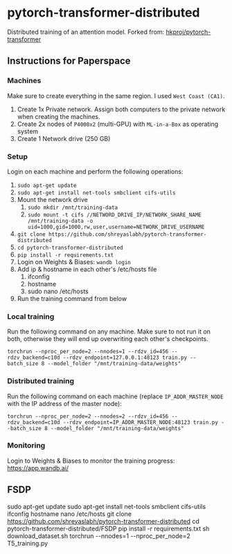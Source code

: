 # pytorch-transformer-distributed

Distributed training of an attention model. Forked from: [hkproj/pytorch-transformer](https://github.com/hkproj/pytorch-transformer)

## Instructions for Paperspace

### Machines

Make sure to create everything in the same region. I used `West Coast (CA1)`.

1. Create 1x Private network. Assign both computers to the private network when creating the machines.
2. Create 2x nodes of `P4000x2` (multi-GPU) with `ML-in-a-Box` as operating system
3. Create 1 Network drive (250 GB)

### Setup

Login on each machine and perform the following operations:

1. `sudo apt-get update`
2. `sudo apt-get install net-tools smbclient cifs-utils`
3. Mount the network drive
   1. `sudo mkdir /mnt/training-data`
   2. `sudo mount -t cifs //NETWORD_DRIVE_IP/NETWORK_SHARE_NAME /mnt/training-data -o uid=1000,gid=1000,rw,user,username=NETWORK_DRIVE_USERNAME`
4. `git clone https://github.com/shreyaslabh/pytorch-transformer-distributed`
5. `cd pytorch-transformer-distributed`
6. `pip install -r requirements.txt`
7. Login on Weights & Biases: `wandb login`   
8. Add ip & hostname in each other's /etc/hosts file
    1. ifconfig
    2. hostname
    3. sudo nano /etc/hosts
9. Run the training command from below

### Local training

Run the following command on any machine. Make sure to not run it on both, otherwise they will end up overwriting each other's checkpoints.

`torchrun --nproc_per_node=2 --nnodes=1 --rdzv_id=456 --rdzv_backend=c10d --rdzv_endpoint=127.0.0.1:48123 train.py --batch_size 8 --model_folder "/mnt/training-data/weights"`

### Distributed training

Run the following command on each machine (replace `IP_ADDR_MASTER_NODE` with the IP address of the master node):

`torchrun --nproc_per_node=2 --nnodes=2 --rdzv_id=456 --rdzv_backend=c10d --rdzv_endpoint=IP_ADDR_MASTER_NODE:48123 train.py --batch_size 8 --model_folder "/mnt/training-data/weights"`

### Monitoring

Login to Weights & Biases to monitor the training progress: https://app.wandb.ai/


## FSDP

sudo apt-get update
sudo apt-get install net-tools smbclient cifs-utils
ifconfig
hostname
nano /etc/hosts
git clone https://github.com/shreyaslabh/pytorch-transformer-distributed
cd pytorch-transformer-distributed/FSDP
pip install -r requirements.txt
sh download_dataset.sh
torchrun --nnodes=1 --nproc_per_node=2  T5_training.py
